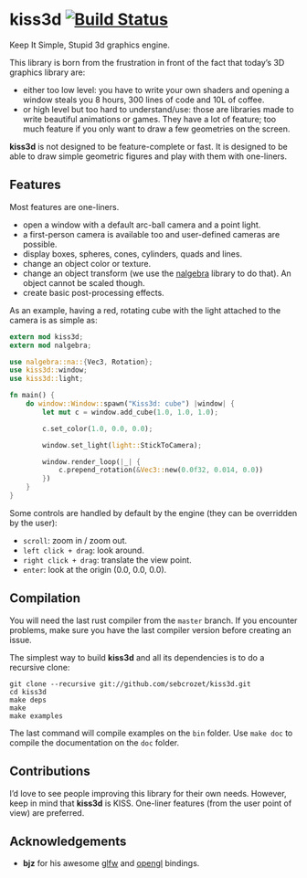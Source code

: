 # kiss3d  [![Build Status](https://travis-ci.org/sebcrozet/kiss3d.png?branch=master)](https://travis-ci.org/sebcrozet/kiss3d)

Keep It Simple, Stupid 3d graphics engine.

This library is born from the frustration in front of the fact that today’s 3D
graphics library are:
  - either too low level: you have to write your own shaders and opening a
    window steals you 8 hours, 300 lines of code and 10L of coffee.
  - or high level but too hard to understand/use: those are libraries made to
    write beautiful animations or games. They have a lot of feature; too much
    feature if you only want to draw a few geometries on the screen.

**kiss3d** is not designed to be feature-complete or fast.
It is designed to be able to draw simple geometric figures and play with them
with one-liners.

## Features
Most features are one-liners.
  - open a window with a default arc-ball camera and a point light.
  - a first-person camera is available too and user-defined cameras are possible.
  - display boxes, spheres, cones, cylinders, quads and lines.
  - change an object color or texture.
  - change an object transform (we use the [nalgebra](https://github.com/sebcrozet/nalgebra) library to do that).
    An object cannot be scaled though.
  - create basic post-processing effects.

As an example, having a red, rotating cube with the light attached to the camera is as simple as:

```rust
extern mod kiss3d;
extern mod nalgebra;

use nalgebra::na::{Vec3, Rotation};
use kiss3d::window;
use kiss3d::light;

fn main() {
    do window::Window::spawn("Kiss3d: cube") |window| {
        let mut c = window.add_cube(1.0, 1.0, 1.0);

        c.set_color(1.0, 0.0, 0.0);

        window.set_light(light::StickToCamera);

        window.render_loop(|_| {
            c.prepend_rotation(&Vec3::new(0.0f32, 0.014, 0.0))
        })
    }
}
```

Some controls are handled by default by the engine (they can be overridden by the user):
  - `scroll`: zoom in / zoom out.
  - `left click + drag`: look around.
  - `right click + drag`: translate the view point.
  - `enter`: look at the origin (0.0, 0.0, 0.0).

## Compilation
You will need the last rust compiler from the `master` branch.
If you encounter problems, make sure you have the last compiler version before creating an issue.

The simplest way to build **kiss3d** and all its dependencies is to do a
recursive clone:


    git clone --recursive git://github.com/sebcrozet/kiss3d.git
    cd kiss3d
    make deps
    make
    make examples


The last command will compile examples on the `bin` folder.
Use `make doc` to compile the documentation on the `doc` folder.

## Contributions
I’d love to see people improving this library for their own needs.  However, keep in mind that
**kiss3d** is KISS.  One-liner features (from the user point of view) are preferred.

## Acknowledgements

  - **bjz** for his awesome [glfw](https://github.com/bjz/glfw-rs.git) and [opengl](https://github.com/bjz/gl-rs.git) bindings.
